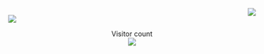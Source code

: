 <img align="right" src="https://github-readme-stats.vercel.app/api?username=shuming1998&show_icons=true&icon_color=CE1D2D&text_color=718096&bg_color=ffffff&hide_title=true" />


<a href=#><img src="contributions.svg"></a>

<p align="center"> 
  Visitor count<br>
  <img src="https://profile-counter.glitch.me/shuming1998/count.svg" />
</p>


